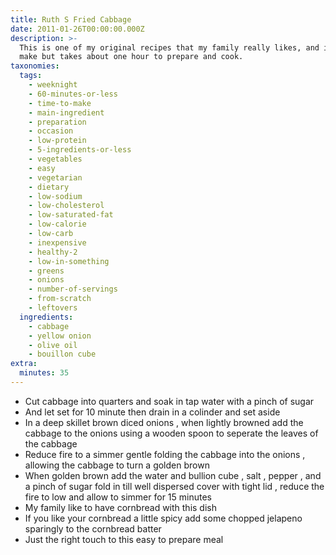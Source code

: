 ```yaml
---
title: Ruth S Fried Cabbage
date: 2011-01-26T00:00:00.000Z
description: >-
  This is one of my original recipes that my family really likes, and is easy to
  make but takes about one hour to prepare and cook.
taxonomies:
  tags:
    - weeknight
    - 60-minutes-or-less
    - time-to-make
    - main-ingredient
    - preparation
    - occasion
    - low-protein
    - 5-ingredients-or-less
    - vegetables
    - easy
    - vegetarian
    - dietary
    - low-sodium
    - low-cholesterol
    - low-saturated-fat
    - low-calorie
    - low-carb
    - inexpensive
    - healthy-2
    - low-in-something
    - greens
    - onions
    - number-of-servings
    - from-scratch
    - leftovers
  ingredients:
    - cabbage
    - yellow onion
    - olive oil
    - bouillon cube
extra:
  minutes: 35
---
```

 - Cut cabbage into quarters and soak in tap water with a pinch of sugar
 - And let set for 10 minute then drain in a colinder and set aside
 - In a deep skillet brown diced onions , when lightly browned add the cabbage to the onions using a wooden spoon to seperate the leaves of the cabbage
 - Reduce fire to a simmer gentle folding the cabbage into the onions , allowing the cabbage to turn a golden brown
 - When golden brown add the water and bullion cube , salt , pepper , and a pinch of sugar fold in till well dispersed cover with tight lid , reduce the fire to low and allow to simmer for 15 minutes
 - My family like to have cornbread with this dish
 - If you like your cornbread a little spicy add some chopped jelapeno sparingly to the cornbread batter
 - Just the right touch to this easy to prepare meal
